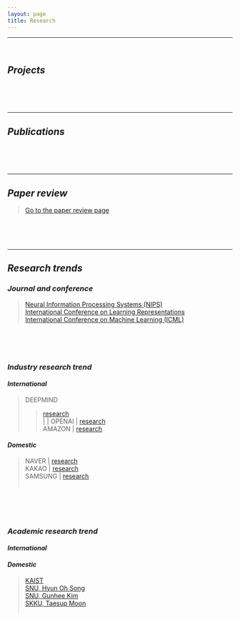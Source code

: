 ```yaml
---
layout: page
title: Research
---
```


<hr class='division4'>
<br>

## _Projects_

<br><br><br>

---

## _Publications_

<br><br><br>

---

## _Paper review_

> [Go to the paper review page](https://userdyk-github.github.io/research/PAPER-REVIEW.html)

<br><br><br>

---

## _Research trends_

### _Journal and conference_
> <a href='https://nips.cc' target="_blank">Neural Information Processing Systems (NIPS)</a><br>
> <a href='https://www.iclr.cc' target="_blank">International Conference on Learning Representations</a><br>
> <a href='https://icml.cc/' target="_blank">International Conference on Machine Learning (ICML)</a><br>

<br><br><br>


### _Industry research trend_

#### _International_

> DEEPMIND 
>> <a href='https://deepmind.com' target="_blank">research</a><br> |  | 
> OPENAI | <a href='https://openai.com/' target="_blank">research</a><br>
> AMAZON | <a href='https://www.aboutamazon.com/research' target="_blank">research</a><br>

#### _Domestic_

> NAVER | <a href='https://clova.ai/ko/research/research-areas.html' target="_blank">research</a><br>
> KAKAO | <a href='https://kakao.ai/tech' target="_blank">research</a><br>
> SAMSUNG | <a href='https://research.samsung.com/artificial-intelligence' target="_blank">research</a><br>
> <a href='' target="_blank"></a><br>


<br><br><br>

### _Academic research trend_

#### _International_

#### _Domestic_
> <a href='https://kis.kaist.ac.kr/index.php?mid=KIAI_O' target="_blank">KAIST</a><br>
> <a href='http://mllab.snu.ac.kr/' target="_blank">SNU, Hyun Oh Song</a><br>
> <a href='http://vision.snu.ac.kr/' target="_blank">SNU, Gunhee Kim</a><br>
> <a href='https://mindlab-skku.github.io/' target="_blank">SKKU, Taesup Moon</a><br>
> <a href='' target="_blank"></a><br>
